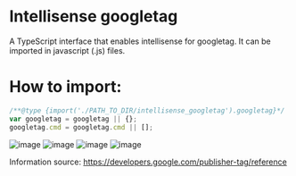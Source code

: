 # Intellisense googletag
A TypeScript interface that enables intellisense for googletag. It can be imported in javascript (.js) files.

<h1>How to import:</h1>

```javascript
/**@type {import('./PATH_TO_DIR/intellisense_googletag').googletag}*/
var googletag = googletag || {};
googletag.cmd = googletag.cmd || [];
```
![image](https://user-images.githubusercontent.com/46784771/145022228-b7dc6d41-1dc3-4f2a-b662-59d2ad6a38d4.png)
![image](https://user-images.githubusercontent.com/46784771/145021248-86df5da5-1ad5-4736-988e-8900d17173fb.png)
![image](https://user-images.githubusercontent.com/46784771/145021477-ce946a49-50a2-494a-829c-a3dac181b1c1.png)
![image](https://user-images.githubusercontent.com/46784771/145021564-7b5a3e8d-d858-4d29-a779-e3e1a28b35b9.png)

Information source: https://developers.google.com/publisher-tag/reference
